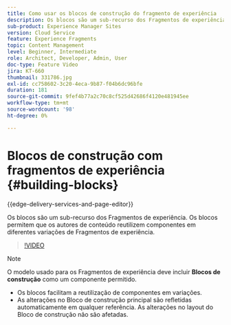 ```yaml
---
title: Como usar os blocos de construção do fragmento de experiência
description: Os blocos são um sub-recurso dos Fragmentos de experiência que permitem a reutilização de componentes criados em variações de Fragmentos de experiência.
sub-product: Experience Manager Sites
version: Cloud Service
feature: Experience Fragments
topic: Content Management
level: Beginner, Intermediate
role: Architect, Developer, Admin, User
doc-type: Feature Video
jira: KT-660
thumbnail: 331786.jpg
exl-id: cc758602-3c20-4eca-9b87-f04b6dc96bfe
duration: 181
source-git-commit: 9fef4b77a2c70c8cf525d42686f4120e481945ee
workflow-type: tm+mt
source-wordcount: '98'
ht-degree: 0%

---
```


# Blocos de construção com fragmentos de experiência {#building-blocks}

{{edge-delivery-services-and-page-editor}}

Os blocos são um sub-recurso dos Fragmentos de experiência. Os blocos permitem que os autores de conteúdo reutilizem componentes em diferentes variações de Fragmentos de experiência.

>[!VIDEO](https://video.tv.adobe.com/v/331786?quality=12&learn=on)

>[!NOTE]
>
> O modelo usado para os Fragmentos de experiência deve incluir **Blocos de construção** como um componente permitido.

* Os blocos facilitam a reutilização de componentes em variações.
* As alterações no Bloco de construção principal são refletidas automaticamente em qualquer referência. As alterações no layout do Bloco de construção não são afetadas.
